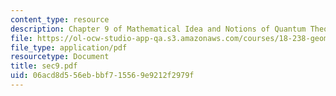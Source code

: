 ```yaml
---
content_type: resource
description: Chapter 9 of Mathematical Idea and Notions of Quantum Theory
file: https://ol-ocw-studio-app-qa.s3.amazonaws.com/courses/18-238-geometry-and-quantum-field-theory-fall-2002/06acd8d556ebbbf715569e9212f2979f_sec9.pdf
file_type: application/pdf
resourcetype: Document
title: sec9.pdf
uid: 06acd8d5-56eb-bbf7-1556-9e9212f2979f
---
```

